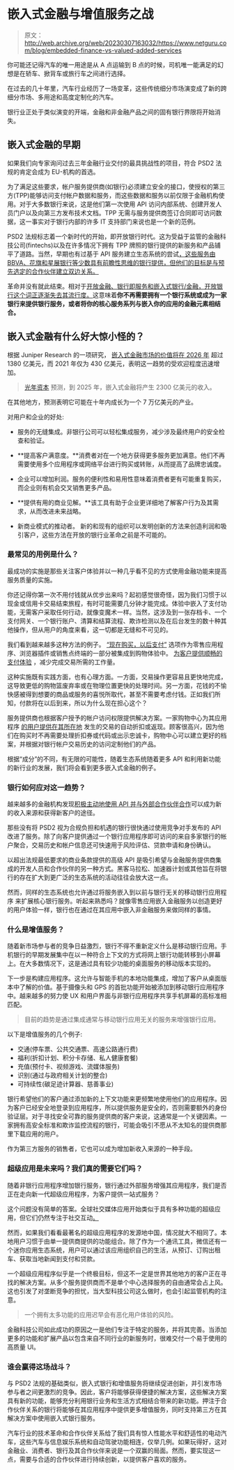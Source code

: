 # 嵌入式金融与增值服务之战

> 原文：<http://web.archive.org/web/20230307163032/https://www.netguru.com/blog/embedded-finance-vs-valued-added-services>

 你可能还记得汽车的唯一用途是从 A 点运输到 B 点的时候，司机唯一能满足的幻想是在轿车、掀背车或旅行车之间进行选择。

在过去的几十年里，汽车行业经历了一场变革，这些传统细分市场演变成了新的跨细分市场、多用途和高度定制化的汽车。

银行业正处于类似演变的开端，金融和非金融产品之间的固有银行界限将开始消失。

## 嵌入式金融的早期

如果我们向专家询问过去三年金融行业交付的最具挑战性的项目，符合 PSD2 法规的[](/web/20221002002439/https://www.netguru.com/blog/competing-through-innovation)肯定会成为 EU-机构的首选。

为了满足这些要求，帐户服务提供商(如银行)必须建立安全的接口，使授权的第三方(TPP)能够访问支付帐户数据和服务，而这些数据和服务以前仅限于金融机构使用。对于大多数银行来说，这是他们第一次使用 API 访问内部系统、创建开发人员门户以及向第三方发布技术文档。TPP 无需与服务提供商签订合同即可访问数据，这一事实对于银行内部的许多 IT 支持部门来说也是一个新的范例。

PSD2 法规标志着一个新时代的开始，即开放银行时代。这为受益于监管的金融科技公司(fintechs)以及在许多情况下拥有 TPP 牌照的银行提供的新服务和产品铺平了道路。当然，早期也有过基于 API 服务建立生态系统的尝试[，这些服务由 BBVA、花旗和星展银行等少数具有前瞻性思维的银行提供，但他们的目标是与预先选定的合作伙伴建立双边关系。](/web/20221002002439/https://www.netguru.com/blog/financial-apis-transforming-app-based-business-models)

革命并没有就此结束。相对于[开放金融、银行即服务和嵌入式银行/金融，开放银行这个词正逐渐失去其流行度。](/web/20221002002439/https://www.netguru.com/blog/disruption-insights-fintech-1)这意味着**你不再需要拥有一个银行系统或成为一家银行来提供银行服务，或者将你的核心服务系列与嵌入你的应用的金融元素相结合。**

## 嵌入式金融有什么好大惊小怪的？

根据 Juniper Research 的一项研究， [嵌入式金融市场的价值将在 2026 年](http://web.archive.org/web/20221002002439/https://www.juniperresearch.com/press/press-releases/embedded-finance-market-value-to-exceed-138bn) 超过 1380 亿美元，而 2021 年仅为 430 亿美元，表明这一趋势的受欢迎程度迅速增加。

> [光年资本](http://web.archive.org/web/20221002002439/https://www.fortunesoftit.com/why-is-embedded-finance-the-next-big-thing-in-fintech/) 预测，到 2025 年，嵌入式金融将产生 2300 亿美元的收入。

在其他地方，预测表明它可能在十年内成长为一个 7 万亿美元的产业。

对用户和企业的好处:

*   服务的无缝集成。非银行公司可以轻松集成服务，减少涉及最终用户的安全检查和验证。
*   **提高客户满意度。**消费者对在一个地方获得更多服务更加满意。他们不再需要使用多个应用程序或网络平台进行购买或转账，从而提高了品牌忠诚度。

*   企业可以增加利润。服务的便利性和易用性意味着消费者更有可能重复购买，而企业则有机会交叉销售更多产品。
*   **提供有用的商业见解。**该工具有助于企业更详细地了解客户行为及其需求，从而改进未来战略。
*   新商业模式的推动者。 新的和现有的组织可以发明创新的方法来创造利润和吸引客户，这些方法在开放的银行业革命之前是不可能的。

### 最常见的用例是什么？

最成功的实施是那些关注客户体验并以一种几乎看不见的方式使用金融功能来提高服务质量的实施。

你还记得你第一次不用付钱就从优步出来吗？起初感觉很奇怪，因为我们习惯于以现金或信用卡交易结束旅程，有时可能需要几分钟才能完成。体验中嵌入了支付功能，无需客户采取任何行动，就像变魔术一样。当然，这涉及到一张存档卡、一个支付网关、一个银行账户、清算和结算流程、欺诈检测以及在后台发生的数十种其他操作，但从用户的角度来看，这一切都是无缝和不可见的。

我们看到越来越多这种方法的例子。 [“现在购买，以后支付”](/web/20221002002439/https://www.netguru.com/blog/bnpl-global-market) 选项作为零售应用程序、浏览器插件或销售点终端的一部分被集成到购物体验中。 [为客户提供顺畅的支付体验](/web/20221002002439/https://www.netguru.com/blog/bnpl-winning-millennials-genz) ，减少完成交易所需的工作量。

这种实施既有实践方面，也有心理方面。一方面，交易操作更容易且更快地完成，这导致更低的购物篮废弃率或在物理位置更快的处理时间。另一方面，花钱的不愉快感被得到想要的商品或服务的喜悦所取代，甚至不需要考虑付钱。正如我们所知，付款将在以后到来，所以为什么现在担心这个？

服务提供商也根据客户授予的帐户访问权限提供解决方案。一家购物中心为其应用程序 [的用户提供在其所在地](/web/20221002002439/https://www.netguru.com/blog/loyalty-management-software) 发生的交易的自动折扣或返现。顾客很高兴，因为他们在购买时不再需要处理折扣券或代码或出示忠诚卡，购物中心可以建立更好的档案，并根据对银行帐户交易历史的访问定制他们的产品。

根据“成分”的不同，有无限的可能性，随着生态系统随着更多 API 和利用新功能的新行业的发展，我们将会看到更多嵌入式金融的例子。

### 银行如何应对这一趋势？

越来越多的金融机构发现[积极主动地使用 API 并与外部合作伙伴合作](/web/20221002002439/https://www.netguru.com/blog/open-banking-strategy)可以成为新的收入来源和获得新客户的途径。

那些没有将 PSD2 视为合规负担和机遇的银行很快通过使用竞争对手发布的 API 改进了服务。除了向客户提供通过一个银行应用程序即可访问的来自多家银行的帐户聚合，交易历史和帐户信息还可快速用于风险评估、贷款申请和身份确认。

以超出法规最低要求的商业条款提供的高级 API 是吸引希望与金融服务提供商集成的开发人员和合作伙伴的另一种方式。黑客马拉松、加速器计划或其他旨在将银行的存在扩大到更广泛的生态系统的活动往往会放大这一点。

然而，同样的生态系统也允许通过将服务嵌入到以前与银行无关的移动银行应用程序 来扩展核心银行服务。听起来熟悉吗？就像零售应用嵌入金融服务以创造更好的用户体验一样，银行也在通过在其应用中嵌入非金融服务来做同样的事情。

### 什么是增值服务？

随着新市场参与者的竞争日益激烈，银行不得不重新定义什么是移动银行应用。手机银行的早期发展集中在以一种符合上下文的方式将网上银行功能转移到小屏幕上。在大多数情况下，这是通过具有较少功能的桌面服务的移动版本实现的。

下一步是构建应用程序。这允许与智能手机的本地功能集成，增加了客户从桌面版本中了解的价值。基于摄像头和 GPS 的首批功能开始被添加到移动银行应用程序中。越来越多的努力使 UX 和用户界面与非银行应用程序共享手机屏幕的高标准相匹配。

> 目前的趋势是通过集成通常与移动银行应用无关的服务来增强银行应用。

以下是增值服务的几个例子:

*   交通(停车票、公共交通票、高速公路通行费)
*   福利(折扣计划、积分卡存储、私人健康套餐)
*   充值(预付卡、视频游戏、流媒体服务)
*   识别(通过与政府相关计划的整合)
*   可持续性(碳足迹计算器、慈善事业)

银行希望他们的客户通过添加新的上下文功能来更频繁地使用他们的应用程序。因为客户已经安全地登录到应用程序，所以提供服务是安全的，否则需要额外的身份验证层。对于寻找安全可靠的服务提供商的客户来说，这通常是一个关键因素。一家拥有高安全标准和欺诈监控流程的银行，可能会吸引不愿从不太知名的提供商那里下载应用的用户。

作为第三方服务的销售者，它也可以成为增加新收入来源的一种手段。

### 超级应用是未来吗？我们真的需要它们吗？

随着非银行应用程序增加银行服务，银行通过外部服务增强其应用程序，我们是否正在走向新一代超级应用程序[](/web/20221002002439/https://www.netguru.com/blog/super-apps)，为客户提供一站式服务？

这个问题没有简单的答案。全球社交媒体应用开始类似于具有多种功能的超级应用，但它们仍然专注于社交互动[。](/web/20221002002439/https://www.netguru.com/blog/social-commerce)

然而，如果我们看看最著名的超级应用程序的发源地中国，情况就大不相同了。本地用户习惯于由单一提供商提供的功能组合。除了作为一个通讯工具，微信还有一个迷你应用生态系统，用户可以通过该应用组织自己的生活，从预订、订购出租车、获取当地新闻到支付和贷款。

一个超级应用程序似乎是一个终极目标，但这不一定是世界其他地方的客户正在寻找的解决方案。从多个服务提供商而不是单个中心选择服务的自由通常会占上风。这也引发了对垄断竞争的担忧，当大型科技公司这么做时，也会引起监管机构的注意。

> 一个拥有太多功能的应用迟早会有恶化用户体验的风险。

金融科技公司如此成功的原因之一是他们专注于特定的服务，并将其完善。当添加更多的功能和扩展产品以包含来自不同行业的新服务时，很难交付一个易于使用的高质量 UI。

### 谁会赢得这场战斗？

与 PSD2 法规的基础类似，嵌入式银行和增值服务将继续促进创新，并引发市场参与者之间更激烈的竞争。因此，客户将能够获得便捷的解决方案，这些解决方案具有新的功能，能够充分利用银行业务和生活方式相结合带来的新功能。押注于合作伙伴关系的银行将能够在其应用程序中提供更多增值服务，同时支持第三方在其解决方案中使用嵌入式银行服务。

汽车行业的技术革命和合作伙伴关系给了我们具有惊人性能水平和舒适性的电动汽车，这些汽车与信息娱乐系统和自动驾驶功能相连，仅举几例。如果玩得好，这对金融业、消费者、银行及其合作伙伴来说是一个双赢的局面。然而，要实现这一点，需要与合适的合作伙伴进行持续创新，以提供客户喜欢的服务。